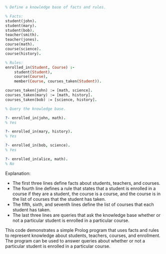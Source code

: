 ```prolog
% Define a knowledge base of facts and rules.

% Facts:
student(john).
student(mary).
student(bob).
teacher(smith).
teacher(jones).
course(math).
course(science).
course(history).

% Rules:
enrolled_in(Student, Course) :- 
    student(Student), 
    course(Course),
    member(Course, courses_taken(Student)).

courses_taken(john) := [math, science].
courses_taken(mary) := [math, history].
courses_taken(bob) := [science, history].

% Query the knowledge base.

?- enrolled_in(john, math).
% Yes

?- enrolled_in(mary, history).
% Yes

?- enrolled_in(bob, science).
% Yes

?- enrolled_in(alice, math).
% No
```

Explanation:

* The first three lines define facts about students, teachers, and courses.
* The fourth line defines a rule that states that a student is enrolled in a course if they are a student, the course is a course, and the course is in the list of courses that the student has taken.
* The fifth, sixth, and seventh lines define the list of courses that each student has taken.
* The last three lines are queries that ask the knowledge base whether or not a particular student is enrolled in a particular course.

This code demonstrates a simple Prolog program that uses facts and rules to represent knowledge about students, teachers, courses, and enrollment. The program can be used to answer queries about whether or not a particular student is enrolled in a particular course.